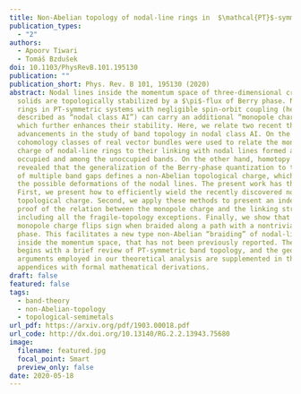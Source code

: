 ```yaml
---
title: Non-Abelian topology of nodal-line rings in  $\mathcal{PT}$-symmetric systems
publication_types:
  - "2"
authors:
  - Apoorv Tiwari
  - Tomáš Bzdušek
doi: 10.1103/PhysRevB.101.195130
publication: ""
publication_short: Phys. Rev. B 101, 195130 (2020)
abstract: Nodal lines inside the momentum space of three-dimensional crystalline
  solids are topologically stabilized by a $\pi$-flux of Berry phase. Nodal-line
  rings in PT-symmetric systems with negligible spin-orbit coupling (here
  described as “nodal class AI”) can carry an additional “monopole charge,”
  which further enhances their stability. Here, we relate two recent theoretical
  advancements in the study of band topology in nodal class AI. On the one hand,
  cohomology classes of real vector bundles were used to relate the monopole
  charge of nodal-line rings to their linking with nodal lines formed among the
  occupied and among the unoccupied bands. On the other hand, homotopy studies
  revealed that the generalization of the Berry-phase quantization to the case
  of multiple band gaps defines a non-Abelian topological charge, which governs
  the possible deformations of the nodal lines. The present work has three aims.
  First, we present how to efficiently wield the recently discovered non-Abelian
  topological charge. Second, we apply these methods to present an independent
  proof of the relation between the monopole charge and the linking structure,
  including all the fragile-topology exceptions. Finally, we show that the
  monopole charge flips sign when braided along a path with a nontrivial Berry
  phase. This facilitates a new type non-Abelian “braiding” of nodal-line rings
  inside the momentum space, that has not been previously reported. The work
  begins with a brief review of PT-symmetric band topology, and the geometric
  arguments employed in our theoretical analysis are supplemented in the
  appendices with formal mathematical derivations.
draft: false
featured: false
tags:
  - band-theory
  - non-Abelian-topology
  - topological-semimetals
url_pdf: https://arxiv.org/pdf/1903.00018.pdf
url_code: http://dx.doi.org/10.13140/RG.2.2.13943.75680
image:
  filename: featured.jpg
  focal_point: Smart
  preview_only: false
date: 2020-05-18
---
```

